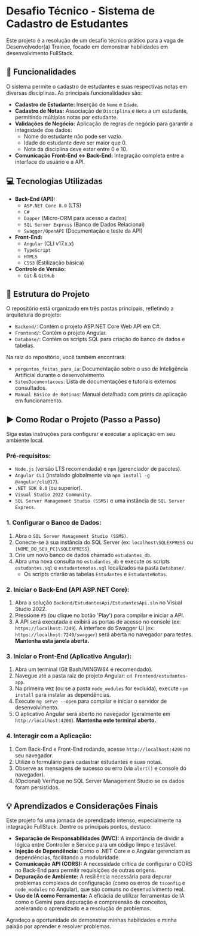 # Desafio Técnico - Sistema de Cadastro de Estudantes

Este projeto é a resolução de um desafio técnico prático para a vaga de Desenvolvedor(a) Trainee, focado em demonstrar habilidades em desenvolvimento FullStack.

## 🚀 Funcionalidades

O sistema permite o cadastro de estudantes e suas respectivas notas em diversas disciplinas. As principais funcionalidades são:
* **Cadastro de Estudante:** Inserção de `Nome` e `Idade`.
* **Cadastro de Notas:** Associação de `Disciplina` e `Nota` a um estudante, permitindo múltiplas notas por estudante.
* **Validações de Negócio:** Aplicação de regras de negócio para garantir a integridade dos dados:
    * Nome do estudante não pode ser vazio.
    * Idade do estudante deve ser maior que 0.
    * Nota da disciplina deve estar entre 0 e 10.
* **Comunicação Front-End ↔ Back-End:** Integração completa entre a interface do usuário e a API.

## 💻 Tecnologias Utilizadas

* **Back-End (API):**
    * `ASP.NET Core 8.0` (LTS)
    * `C#`
    * `Dapper` (Micro-ORM para acesso a dados)
    * `SQL Server Express` (Banco de Dados Relacional)
    * `Swagger/OpenAPI` (Documentação e teste da API)
* **Front-End:**
    * `Angular` (CLI v17.x.x)
    * `TypeScript`
    * `HTML5`
    * `CSS3` (Estilização básica)
* **Controle de Versão:**
    * `Git` & `GitHub`

## 📁 Estrutura do Projeto

O repositório está organizado em três pastas principais, refletindo a arquitetura do projeto:

* `Backend/`: Contém o projeto ASP.NET Core Web API em C#.
* `Frontend/`: Contém o projeto Angular.
* `Database/`: Contém os scripts SQL para criação do banco de dados e tabelas.

Na raiz do repositório, você também encontrará:
* `perguntas_feitas_para_ia`: Documentação sobre o uso de Inteligência Artificial durante o desenvolvimento.
* `SitesDocumentacoes`: Lista de documentações e tutoriais externos consultados.
* `Manual Básico de Rotinas`: Manual detalhado com prints da aplicação em funcionamento.


## ▶️ Como Rodar o Projeto (Passo a Passo)

Siga estas instruções para configurar e executar a aplicação em seu ambiente local.

### **Pré-requisitos:**

* `Node.js` (versão LTS recomendada) e `npm` (gerenciador de pacotes).
* `Angular CLI` (instalado globalmente via `npm install -g @angular/cli@17`).
* `.NET SDK 8.0` (ou superior).
* `Visual Studio 2022 Community`.
* `SQL Server Management Studio (SSMS)` e uma instância de `SQL Server Express`.

### **1. Configurar o Banco de Dados:**

1.  Abra o `SQL Server Management Studio (SSMS)`.
2.  Conecte-se à sua instância do SQL Server (ex: `localhost\SQLEXPRESS` ou `[NOME_DO_SEU_PC]\SQLEXPRESS`).
3.  Crie um novo banco de dados chamado `estudantes_db`.
4.  Abra uma nova consulta no `estudantes_db` e execute os scripts `estudantes.sql` e `estudantenotas.sql` localizados na pasta `Database/`.
    * Os scripts criarão as tabelas `Estudantes` e `EstudanteNotas`.

### **2. Iniciar o Back-End (API ASP.NET Core):**

1.  Abra a solução `Backend/EstudantesApi/EstudantesApi.sln` no Visual Studio 2022.
2.  Pressione `F5` (ou clique no botão 'Play') para compilar e iniciar a API.
3.  A API será executada e exibirá as portas de acesso no console (ex: `https://localhost:7249`). A interface do Swagger UI (ex: `https://localhost:7249/swagger`) será aberta no navegador para testes. **Mantenha esta janela aberta.**

### **3. Iniciar o Front-End (Aplicativo Angular):**

1.  Abra um terminal (Git Bash/MINGW64 é recomendado).
2.  Navegue até a pasta raiz do projeto Angular: `cd Frontend/estudantes-app`.
3.  Na primeira vez (ou se a pasta `node_modules` for excluída), execute `npm install` para instalar as dependências.
4.  Execute `ng serve --open` para compilar e iniciar o servidor de desenvolvimento.
5.  O aplicativo Angular será aberto no navegador (geralmente em `http://localhost:4200`). **Mantenha este terminal aberto.**

### **4. Interagir com a Aplicação:**

1.  Com Back-End e Front-End rodando, acesse `http://localhost:4200` no seu navegador.
2.  Utilize o formulário para cadastrar estudantes e suas notas.
3.  Observe as mensagens de sucesso ou erro (via `alert()` e console do navegador).
4.  (Opcional) Verifique no SQL Server Management Studio se os dados foram persistidos.

## 💡 Aprendizados e Considerações Finais

Este projeto foi uma jornada de aprendizado intenso, especialmente na integração FullStack. Dentre os principais pontos, destaco:

* **Separação de Responsabilidades (MVC):** A importância de dividir a lógica entre Controller e Service para um código limpo e testável.
* **Injeção de Dependência:** Como o .NET Core e o Angular gerenciam as dependências, facilitando a modularidade.
* **Comunicação API (CORS):** A necessidade crítica de configurar o CORS no Back-End para permitir requisições de outras origens.
* **Depuração de Ambiente:** A resiliência necessária para depurar problemas complexos de configuração (como os erros de `tsconfig` e `node_modules` no Angular), que são comuns no desenvolvimento real.
* **Uso de IA como Ferramenta:** A eficácia de utilizar ferramentas de IA como o Gemini para depuração e compreensão de conceitos, acelerando o aprendizado e a resolução de problemas.

Agradeço a oportunidade de demonstrar minhas habilidades e minha paixão por aprender e resolver problemas.
